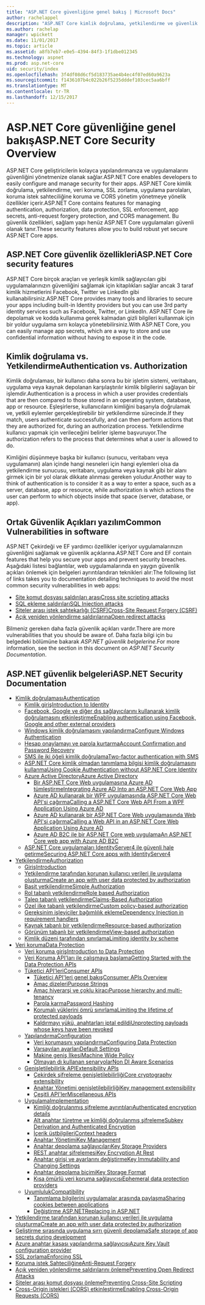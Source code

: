 ```yaml
---
title: "ASP.NET Core güvenliğine genel bakış | Microsoft Docs"
author: rachelappel
description: "ASP.NET Core kimlik doğrulama, yetkilendirme ve güvenlik temel kavramları hakkında bilgi edinin"
ms.author: rachelap
manager: wpickett
ms.date: 11/01/2017
ms.topic: article
ms.assetid: a8fb7eb7-e0e5-4394-84f3-1f1dbe012345
ms.technology: aspnet
ms.prod: asp.net-core
uid: security/index
ms.openlocfilehash: 3f4df08d6cf5d183735ae4b4ec4f07ed60a9623a
ms.sourcegitcommit: f1436107b4c022b26f5235dddef103cec5aa6bff
ms.translationtype: MT
ms.contentlocale: tr-TR
ms.lasthandoff: 12/15/2017
---
```

# <a name="aspnet-core-security-overview"></a><span data-ttu-id="d096f-103">ASP.NET Core güvenliğine genel bakış</span><span class="sxs-lookup"><span data-stu-id="d096f-103">ASP.NET Core Security Overview</span></span>

<span data-ttu-id="d096f-104">ASP.NET Core geliştiricilerin kolayca yapılandırmanıza ve uygulamalarını güvenliğini yönetmenize olanak sağlar.</span><span class="sxs-lookup"><span data-stu-id="d096f-104">ASP.NET Core enables developers to easily configure and manage security for their apps.</span></span> <span data-ttu-id="d096f-105">ASP.NET Core kimlik doğrulama, yetkilendirme, veri koruma, SSL zorlama, uygulama parolaları, koruma istek sahteciliğine koruma ve CORS yönetim yönetmeye yönelik özellikler içerir.</span><span class="sxs-lookup"><span data-stu-id="d096f-105">ASP.NET Core contains features for managing authentication, authorization, data protection, SSL enforcement, app secrets, anti-request forgery protection, and CORS management.</span></span> <span data-ttu-id="d096f-106">Bu güvenlik özellikleri, sağlam yapı henüz ASP.NET Core uygulamaları güvenli olanak tanır.</span><span class="sxs-lookup"><span data-stu-id="d096f-106">These security features allow you to build robust yet secure ASP.NET Core apps.</span></span> 

## <a name="aspnet-core-security-features"></a><span data-ttu-id="d096f-107">ASP.NET Core güvenlik özellikleri</span><span class="sxs-lookup"><span data-stu-id="d096f-107">ASP.NET Core security features</span></span>

<span data-ttu-id="d096f-108">ASP.NET Core birçok araçları ve yerleşik kimlik sağlayıcıları gibi uygulamalarınızın güvenliğini sağlamak için kitaplıkları sağlar ancak 3 taraf kimlik hizmetlerini Facebook, Twitter ve LinkedIn gibi kullanabilirsiniz.</span><span class="sxs-lookup"><span data-stu-id="d096f-108">ASP.NET Core provides many tools and libraries to secure your apps including built-in Identity providers but you can use 3rd party identity services such as Facebook, Twitter, or LinkedIn.</span></span> <span data-ttu-id="d096f-109">ASP.NET Core ile depolamak ve kodda kullanıma gerek kalmadan gizli bilgileri kullanmak için bir yoldur uygulama sırrı kolayca yönetebilirsiniz.</span><span class="sxs-lookup"><span data-stu-id="d096f-109">With ASP.NET Core, you can easily manage app secrets, which are a way to store and use confidential information without having to expose it in the code.</span></span> 

## <a name="authentication-vs-authorization"></a><span data-ttu-id="d096f-110">Kimlik doğrulama vs. Yetkilendirme</span><span class="sxs-lookup"><span data-stu-id="d096f-110">Authentication vs. Authorization</span></span>

<span data-ttu-id="d096f-111">Kimlik doğrulaması, bir kullanıcı daha sonra bu bir işletim sistemi, veritabanı, uygulama veya kaynak depolanan karşılaştırılır kimlik bilgilerini sağlayan bir işlemdir.</span><span class="sxs-lookup"><span data-stu-id="d096f-111">Authentication is a process in which a user provides credentials that are then compared to those stored in an operating system, database, app or resource.</span></span> <span data-ttu-id="d096f-112">Eşleşirlerse, kullanıcıların kimliğini başarıyla doğrulamak ve, yetkili eylemler gerçekleştirebilir bir yetkilendirme sürecinde.</span><span class="sxs-lookup"><span data-stu-id="d096f-112">If they match, users authenticate successfully, and can then perform actions that they are authorized for, during an authorization process.</span></span> <span data-ttu-id="d096f-113">Yetkilendirme kullanıcı yapmak için verileceğini belirler işleme başvuruyor.</span><span class="sxs-lookup"><span data-stu-id="d096f-113">The authorization refers to the process that determines what a user is allowed to do.</span></span> 

<span data-ttu-id="d096f-114">Kimliğini düşünmeye başka bir kullanıcı (sunucu, veritabanı veya uygulamanın) alan içinde hangi nesneleri için hangi eylemleri olsa da yetkilendirme sunucusu, veritabanı, uygulama veya kaynak gibi bir alanı girmek için bir yol olarak dikkate alınması gereken yoludur.</span><span class="sxs-lookup"><span data-stu-id="d096f-114">Another way to think of authentication is to consider it as a way to enter a space, such as a server, database, app or resource, while authorization is which actions the user can perform to which objects inside that space (server, database, or app).</span></span>

## <a name="common-vulnerabilities-in-software"></a><span data-ttu-id="d096f-115">Ortak Güvenlik Açıkları yazılım</span><span class="sxs-lookup"><span data-stu-id="d096f-115">Common Vulnerabilities in software</span></span>

<span data-ttu-id="d096f-116">ASP.NET Çekirdeği ve EF yardımcı özellikler içeriyor uygulamalarınızın güvenliğini sağlamak ve güvenlik açıklarına.</span><span class="sxs-lookup"><span data-stu-id="d096f-116">ASP.NET Core and EF contain features that help you secure your apps and prevent security breaches.</span></span> <span data-ttu-id="d096f-117">Aşağıdaki listesi bağlantılar, web uygulamalarında en yaygın güvenlik açıkları önlemek için belgeleri ayrıntılandıran teknikleri alır:</span><span class="sxs-lookup"><span data-stu-id="d096f-117">The following list of links takes you to documentation detailing techniques to avoid the most common security vulnerabilities in web apps:</span></span>

* [<span data-ttu-id="d096f-118">Site komut dosyası saldırıları arası</span><span class="sxs-lookup"><span data-stu-id="d096f-118">Cross site scripting attacks</span></span>](https://docs.microsoft.com/aspnet/core/security/cross-site-scripting)
* [<span data-ttu-id="d096f-119">SQL ekleme saldırıları</span><span class="sxs-lookup"><span data-stu-id="d096f-119">SQL Injection attacks</span></span>](https://docs.microsoft.com/ef/core/querying/raw-sql)
* [<span data-ttu-id="d096f-120">Siteler arası istek sahtekarlığı (CSRF)</span><span class="sxs-lookup"><span data-stu-id="d096f-120">Cross-Site Request Forgery (CSRF)</span></span>](https://docs.microsoft.com/aspnet/core/security/anti-request-forgery)
* [<span data-ttu-id="d096f-121">Açık yeniden yönlendirme saldırılarına</span><span class="sxs-lookup"><span data-stu-id="d096f-121">Open redirect attacks</span></span>](https://docs.microsoft.com/aspnet/core/security/preventing-open-redirects)

<span data-ttu-id="d096f-122">Bilmeniz gereken daha fazla güvenlik açıkları vardır.</span><span class="sxs-lookup"><span data-stu-id="d096f-122">There are more vulnerabilities that you should be aware of.</span></span> <span data-ttu-id="d096f-123">Daha fazla bilgi için bu belgedeki bölümüne bakarak *ASP.NET güvenlik belgelerine*.</span><span class="sxs-lookup"><span data-stu-id="d096f-123">For more information, see the section in this document on *ASP.NET Security Documentation*.</span></span> 

## <a name="aspnet-security-documentation"></a><span data-ttu-id="d096f-124">ASP.NET güvenlik belgeleri</span><span class="sxs-lookup"><span data-stu-id="d096f-124">ASP.NET Security Documentation</span></span>

*   [<span data-ttu-id="d096f-125">Kimlik doğrulaması</span><span class="sxs-lookup"><span data-stu-id="d096f-125">Authentication</span></span>](authentication/index.md)
    *   [<span data-ttu-id="d096f-126">Kimlik giriş</span><span class="sxs-lookup"><span data-stu-id="d096f-126">Introduction to Identity</span></span>](authentication/identity.md)
    *   [<span data-ttu-id="d096f-127">Facebook, Google ve diğer dış sağlayıcılarını kullanarak kimlik doğrulamasını etkinleştirme</span><span class="sxs-lookup"><span data-stu-id="d096f-127">Enabling authentication using Facebook, Google and other external providers</span></span>](authentication/social/index.md)
    * [<span data-ttu-id="d096f-128">Windows kimlik doğrulamasını yapılandırma</span><span class="sxs-lookup"><span data-stu-id="d096f-128">Configure Windows Authentication</span></span>](authentication/windowsauth.md)
    *   [<span data-ttu-id="d096f-129">Hesap onaylamayı ve parola kurtarma</span><span class="sxs-lookup"><span data-stu-id="d096f-129">Account Confirmation and Password Recovery</span></span>](authentication/accconfirm.md)
    *   [<span data-ttu-id="d096f-130">SMS ile iki öğeli kimlik doğrulama</span><span class="sxs-lookup"><span data-stu-id="d096f-130">Two-factor authentication with SMS</span></span>](authentication/2fa.md) 
    *   [<span data-ttu-id="d096f-131">ASP.NET Core kimlik olmadan tanımlama bilgisi kimlik doğrulamasını kullanma</span><span class="sxs-lookup"><span data-stu-id="d096f-131">Using Cookie Authentication without ASP.NET Core Identity</span></span>](authentication/cookie.md)
    *   [<span data-ttu-id="d096f-132">Azure Active Directory</span><span class="sxs-lookup"><span data-stu-id="d096f-132">Azure Active Directory</span></span>](authentication/azure-active-directory/index.md)
        *   [<span data-ttu-id="d096f-133">Bir ASP.NET Core Web uygulamasına Azure AD tümleştirme</span><span class="sxs-lookup"><span data-stu-id="d096f-133">Integrating Azure AD Into an ASP.NET Core Web App</span></span>](https://azure.microsoft.com/documentation/samples/active-directory-dotnet-webapp-openidconnect-aspnetcore/)
        *   [<span data-ttu-id="d096f-134">Azure AD kullanarak bir WPF uygulamasında ASP.NET Core Web API'si çağırma</span><span class="sxs-lookup"><span data-stu-id="d096f-134">Calling a ASP.NET Core Web API From a WPF Application Using Azure AD</span></span>](https://azure.microsoft.com/documentation/samples/active-directory-dotnet-native-aspnetcore/)
        *   [<span data-ttu-id="d096f-135">Azure AD kullanarak bir ASP.NET Core Web uygulamasında Web API'si çağırma</span><span class="sxs-lookup"><span data-stu-id="d096f-135">Calling a Web API in an ASP.NET Core Web Application Using Azure AD</span></span>](https://azure.microsoft.com/documentation/samples/active-directory-dotnet-webapp-webapi-openidconnect-aspnetcore/)
        *   [<span data-ttu-id="d096f-136">Azure AD B2C ile bir ASP.NET Core web uygulama</span><span class="sxs-lookup"><span data-stu-id="d096f-136">An ASP.NET Core web app with Azure AD B2C</span></span>](https://azure.microsoft.com/resources/samples/active-directory-b2c-dotnetcore-webapp/)
    *   [<span data-ttu-id="d096f-137">ASP.NET Core uygulamaları IdentityServer4 ile güvenli hale getirme</span><span class="sxs-lookup"><span data-stu-id="d096f-137">Securing ASP.NET Core apps with IdentityServer4</span></span>](https://identityserver4.readthedocs.io)
*   [<span data-ttu-id="d096f-138">Yetkilendirme</span><span class="sxs-lookup"><span data-stu-id="d096f-138">Authorization</span></span>](authorization/index.md)
    *   [<span data-ttu-id="d096f-139">Giriş</span><span class="sxs-lookup"><span data-stu-id="d096f-139">Introduction</span></span>](authorization/introduction.md)
    *   [<span data-ttu-id="d096f-140">Yetkilendirme tarafından korunan kullanıcı verileri ile uygulama oluşturma</span><span class="sxs-lookup"><span data-stu-id="d096f-140">Create an app with user data protected by authorization</span></span>](xref:security/authorization/secure-data)
    *   [<span data-ttu-id="d096f-141">Basit yetkilendirme</span><span class="sxs-lookup"><span data-stu-id="d096f-141">Simple Authorization</span></span>](authorization/simple.md)
    *   [<span data-ttu-id="d096f-142">Rol tabanlı yetkilendirme</span><span class="sxs-lookup"><span data-stu-id="d096f-142">Role based Authorization</span></span>](authorization/roles.md)
    *   [<span data-ttu-id="d096f-143">Talep tabanlı yetkilendirme</span><span class="sxs-lookup"><span data-stu-id="d096f-143">Claims-Based Authorization</span></span>](authorization/claims.md)
    *   [<span data-ttu-id="d096f-144">Özel ilke tabanlı yetkilendirme</span><span class="sxs-lookup"><span data-stu-id="d096f-144">Custom policy-based authorization</span></span>](authorization/policies.md)
    *   [<span data-ttu-id="d096f-145">Gereksinim işleyiciler bağımlılık ekleme</span><span class="sxs-lookup"><span data-stu-id="d096f-145">Dependency Injection in requirement handlers</span></span>](authorization/dependencyinjection.md)
    *   [<span data-ttu-id="d096f-146">Kaynak tabanlı bir yetkilendirme</span><span class="sxs-lookup"><span data-stu-id="d096f-146">Resource-based authorization</span></span>](authorization/resourcebased.md)
    *   [<span data-ttu-id="d096f-147">Görünüm tabanlı bir yetkilendirme</span><span class="sxs-lookup"><span data-stu-id="d096f-147">View-based authorization</span></span>](authorization/views.md)
    *   [<span data-ttu-id="d096f-148">Kimlik düzeni tarafından sınırlama</span><span class="sxs-lookup"><span data-stu-id="d096f-148">Limiting identity by scheme</span></span>](authorization/limitingidentitybyscheme.md)
*   [<span data-ttu-id="d096f-149">Veri koruma</span><span class="sxs-lookup"><span data-stu-id="d096f-149">Data Protection</span></span>](data-protection/index.md)
    *   [<span data-ttu-id="d096f-150">Veri koruma giriş</span><span class="sxs-lookup"><span data-stu-id="d096f-150">Introduction to Data Protection</span></span>](data-protection/introduction.md)
    *   [<span data-ttu-id="d096f-151">Veri Koruma API'ları ile çalışmaya başlama</span><span class="sxs-lookup"><span data-stu-id="d096f-151">Getting Started with the Data Protection APIs</span></span>](data-protection/using-data-protection.md)
    *   [<span data-ttu-id="d096f-152">Tüketici API'leri</span><span class="sxs-lookup"><span data-stu-id="d096f-152">Consumer APIs</span></span>](data-protection/consumer-apis/index.md)
        *   [<span data-ttu-id="d096f-153">Tüketici API'leri genel bakış</span><span class="sxs-lookup"><span data-stu-id="d096f-153">Consumer APIs Overview</span></span>](data-protection/consumer-apis/overview.md)
        *   [<span data-ttu-id="d096f-154">Amaç dizeleri</span><span class="sxs-lookup"><span data-stu-id="d096f-154">Purpose Strings</span></span>](data-protection/consumer-apis/purpose-strings.md)
        *   [<span data-ttu-id="d096f-155">Amaç hiyerarşi ve çoklu kiracı</span><span class="sxs-lookup"><span data-stu-id="d096f-155">Purpose hierarchy and multi-tenancy</span></span>](data-protection/consumer-apis/purpose-strings-multitenancy.md)
        *   [<span data-ttu-id="d096f-156">Parola karma</span><span class="sxs-lookup"><span data-stu-id="d096f-156">Password Hashing</span></span>](data-protection/consumer-apis/password-hashing.md)
        *   [<span data-ttu-id="d096f-157">Korumalı yüklerini ömrü sınırlama</span><span class="sxs-lookup"><span data-stu-id="d096f-157">Limiting the lifetime of protected payloads</span></span>](data-protection/consumer-apis/limited-lifetime-payloads.md)
        *   [<span data-ttu-id="d096f-158">Kaldırmayı yükü, anahtarları iptal edildi</span><span class="sxs-lookup"><span data-stu-id="d096f-158">Unprotecting payloads whose keys have been revoked</span></span>](data-protection/consumer-apis/dangerous-unprotect.md)
    *   [<span data-ttu-id="d096f-159">Yapılandırma</span><span class="sxs-lookup"><span data-stu-id="d096f-159">Configuration</span></span>](data-protection/configuration/index.md)
        *   [<span data-ttu-id="d096f-160">Veri korumasını yapılandırma</span><span class="sxs-lookup"><span data-stu-id="d096f-160">Configuring Data Protection</span></span>](data-protection/configuration/overview.md)
        *   [<span data-ttu-id="d096f-161">Varsayılan ayarları</span><span class="sxs-lookup"><span data-stu-id="d096f-161">Default Settings</span></span>](data-protection/configuration/default-settings.md)
        *   [<span data-ttu-id="d096f-162">Makine geniş İlkesi</span><span class="sxs-lookup"><span data-stu-id="d096f-162">Machine Wide Policy</span></span>](data-protection/configuration/machine-wide-policy.md)
        *   [<span data-ttu-id="d096f-163">Olmayan dı kullanan senaryolar</span><span class="sxs-lookup"><span data-stu-id="d096f-163">Non DI Aware Scenarios</span></span>](data-protection/configuration/non-di-scenarios.md)
    *   [<span data-ttu-id="d096f-164">Genişletilebilirlik API</span><span class="sxs-lookup"><span data-stu-id="d096f-164">Extensibility APIs</span></span>](data-protection/extensibility/index.md)
        *   [<span data-ttu-id="d096f-165">Çekirdek şifreleme genişletilebilirliği</span><span class="sxs-lookup"><span data-stu-id="d096f-165">Core cryptography extensibility</span></span>](data-protection/extensibility/core-crypto.md)
        *   [<span data-ttu-id="d096f-166">Anahtar Yönetimi genişletilebilirliği</span><span class="sxs-lookup"><span data-stu-id="d096f-166">Key management extensibility</span></span>](data-protection/extensibility/key-management.md)
        *   [<span data-ttu-id="d096f-167">Çeşitli API'ler</span><span class="sxs-lookup"><span data-stu-id="d096f-167">Miscellaneous APIs</span></span>](data-protection/extensibility/misc-apis.md)
    *   [<span data-ttu-id="d096f-168">Uygulama</span><span class="sxs-lookup"><span data-stu-id="d096f-168">Implementation</span></span>](data-protection/implementation/index.md)
        *   [<span data-ttu-id="d096f-169">Kimliği doğrulanmış şifreleme ayrıntıları</span><span class="sxs-lookup"><span data-stu-id="d096f-169">Authenticated encryption details</span></span>](data-protection/implementation/authenticated-encryption-details.md)
        *   [<span data-ttu-id="d096f-170">Alt anahtar türetme ve kimliği doğrulanmış şifreleme</span><span class="sxs-lookup"><span data-stu-id="d096f-170">Subkey Derivation and Authenticated Encryption</span></span>](data-protection/implementation/subkeyderivation.md)
        *   [<span data-ttu-id="d096f-171">İçerik üstbilgileri</span><span class="sxs-lookup"><span data-stu-id="d096f-171">Context headers</span></span>](data-protection/implementation/context-headers.md)
        *   [<span data-ttu-id="d096f-172">Anahtar Yönetimi</span><span class="sxs-lookup"><span data-stu-id="d096f-172">Key Management</span></span>](data-protection/implementation/key-management.md)
        *   [<span data-ttu-id="d096f-173">Anahtar depolama sağlayıcıları</span><span class="sxs-lookup"><span data-stu-id="d096f-173">Key Storage Providers</span></span>](data-protection/implementation/key-storage-providers.md)
        *   [<span data-ttu-id="d096f-174">REST anahtar şifrelemesi</span><span class="sxs-lookup"><span data-stu-id="d096f-174">Key Encryption At Rest</span></span>](data-protection/implementation/key-encryption-at-rest.md)
        *   [<span data-ttu-id="d096f-175">Anahtar girişi ve ayarlarını değiştirme</span><span class="sxs-lookup"><span data-stu-id="d096f-175">Key Immutability and Changing Settings</span></span>](data-protection/implementation/key-immutability.md)
        *   [<span data-ttu-id="d096f-176">Anahtar depolama biçimi</span><span class="sxs-lookup"><span data-stu-id="d096f-176">Key Storage Format</span></span>](data-protection/implementation/key-storage-format.md)
        *   [<span data-ttu-id="d096f-177">Kısa ömürlü veri koruma sağlayıcısı</span><span class="sxs-lookup"><span data-stu-id="d096f-177">Ephemeral data protection providers</span></span>](data-protection/implementation/key-storage-ephemeral.md)
    *   [<span data-ttu-id="d096f-178">Uyumluluk</span><span class="sxs-lookup"><span data-stu-id="d096f-178">Compatibility</span></span>](data-protection/compatibility/index.md)
        *   [<span data-ttu-id="d096f-179">Tanımlama bilgilerini uygulamalar arasında paylaşma</span><span class="sxs-lookup"><span data-stu-id="d096f-179">Sharing cookies between applications</span></span>](data-protection/compatibility/cookie-sharing.md)
        *   [<span data-ttu-id="d096f-180">Değiştirme <machineKey> ASP.NET</span><span class="sxs-lookup"><span data-stu-id="d096f-180">Replacing <machineKey> in ASP.NET</span></span>](data-protection/compatibility/replacing-machinekey.md)
*   [<span data-ttu-id="d096f-181">Yetkilendirme tarafından korunan kullanıcı verileri ile uygulama oluşturma</span><span class="sxs-lookup"><span data-stu-id="d096f-181">Create an app with user data protected by authorization</span></span>](xref:security/authorization/secure-data)
*   [<span data-ttu-id="d096f-182">Geliştirme sırasında uygulama sırrı güvenli depolama</span><span class="sxs-lookup"><span data-stu-id="d096f-182">Safe storage of app secrets during development</span></span>](app-secrets.md)
*   [<span data-ttu-id="d096f-183">Azure anahtar kasası yapılandırma sağlayıcısı</span><span class="sxs-lookup"><span data-stu-id="d096f-183">Azure Key Vault configuration provider</span></span>](key-vault-configuration.md)
*   [<span data-ttu-id="d096f-184">SSL zorlama</span><span class="sxs-lookup"><span data-stu-id="d096f-184">Enforcing SSL</span></span>](enforcing-ssl.md)
*   [<span data-ttu-id="d096f-185">Koruma istek Sahteciliğine</span><span class="sxs-lookup"><span data-stu-id="d096f-185">Anti-Request Forgery</span></span>](anti-request-forgery.md)
*   [<span data-ttu-id="d096f-186">Açık yeniden yönlendirme saldırılarını önleme</span><span class="sxs-lookup"><span data-stu-id="d096f-186">Preventing Open Redirect Attacks</span></span>](preventing-open-redirects.md)
*   [<span data-ttu-id="d096f-187">Siteler arası komut dosyası önleme</span><span class="sxs-lookup"><span data-stu-id="d096f-187">Preventing Cross-Site Scripting</span></span>](cross-site-scripting.md)
*   [<span data-ttu-id="d096f-188">Cross-Origin istekleri (CORS) etkinleştirme</span><span class="sxs-lookup"><span data-stu-id="d096f-188">Enabling Cross-Origin Requests (CORS)</span></span>](cors.md)
